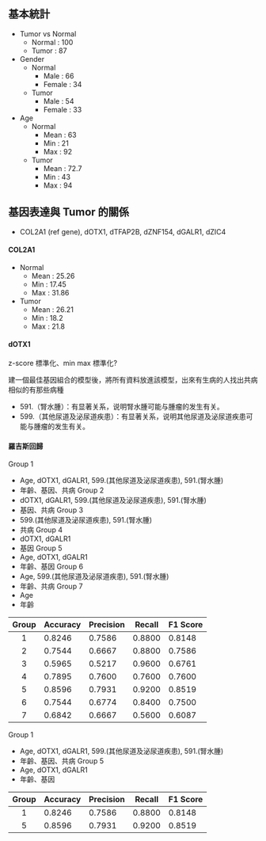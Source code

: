 ## 基本統計
- Tumor vs Normal
	- Normal : 100
	- Tumor : 87
- Gender
	- Normal
		- Male : 66
		- Female : 34
	- Tumor
		- Male : 54
		- Female : 33
- Age
	- Normal
		- Mean : 63
		- Min : 21
		- Max : 92
	- Tumor 
		- Mean : 72.7
		- Min : 43
		- Max : 94

## 基因表達與 Tumor 的關係
- COL2A1 (ref gene), dOTX1, dTFAP2B, dZNF154, dGALR1, dZIC4

#### COL2A1
- Normal 
	- Mean : 25.26
	- Min : 17.45
	- Max : 31.86
- Tumor 
	- Mean : 26.21
	- Min : 18.2
	- Max : 21.8

#### dOTX1

z-score 標準化、min max 標準化?

建一個最佳基因組合的模型後，將所有資料放進該模型，出來有生病的人找出共病相似的有那些病種

- 591.（腎水腫）：有显著关系，说明腎水腫可能与腫瘤的发生有关。
- 599.（其他尿道及泌尿道疾患）：有显著关系，说明其他尿道及泌尿道疾患可能与腫瘤的发生有关。

#### 羅吉斯回歸
Group 1
- Age, dOTX1, dGALR1, 599.(其他尿道及泌尿道疾患), 591.(腎水腫)
- 年齡、基因、共病
Group 2
- dOTX1, dGALR1, 599.(其他尿道及泌尿道疾患), 591.(腎水腫)
- 基因、共病
Group 3
- 599.(其他尿道及泌尿道疾患), 591.(腎水腫)
- 共病
Group 4
- dOTX1, dGALR1
- 基因
Group 5 
- Age, dOTX1, dGALR1
- 年齡、基因
Group 6
- Age, 599.(其他尿道及泌尿道疾患), 591.(腎水腫)
- 年齡、共病
Group 7
- Age
- 年齡

| Group | Accuracy | Precision | Recall | F1 Score |
|:-----:| -------- | --------- | ------ | -------- |
|   1   | 0.8246   | 0.7586    | 0.8800 | 0.8148   |
|   2   | 0.7544   | 0.6667    | 0.8800 | 0.7586   |
|   3   | 0.5965   | 0.5217    | 0.9600 | 0.6761   |
|   4   | 0.7895   | 0.7600    | 0.7600 | 0.7600   |
|   5   | 0.8596   | 0.7931    | 0.9200 | 0.8519   |
|   6   | 0.7544   | 0.6774    | 0.8400 | 0.7500   |
|   7   | 0.6842   | 0.6667    | 0.5600 | 0.6087   |

Group 1
- Age, dOTX1, dGALR1, 599.(其他尿道及泌尿道疾患), 591.(腎水腫)
- 年齡、基因、共病
Group 5 
- Age, dOTX1, dGALR1
- 年齡、基因

| Group | Accuracy | Precision | Recall | F1 Score |
| :---: | -------- | --------- | ------ | -------- |
|   1   | 0.8246   | 0.7586    | 0.8800 | 0.8148   |
|   5   | 0.8596   | 0.7931    | 0.9200 | 0.8519   |

